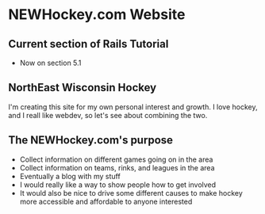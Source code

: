 # NEWHockey.com Website

## Current section of Rails Tutorial
- Now on section 5.1

## NorthEast Wisconsin Hockey
I'm creating this site for my own personal interest and growth. I love hockey, and I reall like webdev, so let's see about combining the two. 

## The NEWHockey.com's purpose
- Collect information on different games going on in the area
- Collect information on teams, rinks, and leagues in the area
- Eventually a blog with my stuff
- I would really like a way to show people how to get involved
- It would also be nice to drive some different causes to make hockey more accessible and affordable to anyone interested

